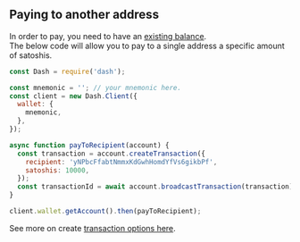## Paying to another address

In order to pay, you need to have an [existing balance](../examples/receive-money-and-check-balance.md).   
The below code will allow you to pay to a single address a specific amount of satoshis.

```js
const Dash = require('dash');

const mnemonic = ''; // your mnemonic here.
const client = new Dash.Client({
  wallet: {
    mnemonic,
  },
});

async function payToRecipient(account) {
  const transaction = account.createTransaction({
    recipient: 'yNPbcFfabtNmmxKdGwhHomdYfVs6gikbPf',
    satoshis: 10000,
  });
  const transactionId = await account.broadcastTransaction(transaction);
}

client.wallet.getAccount().then(payToRecipient);

```

See more on create [transaction options here](https://dashevo.github.io/wallet-lib/#/usage/account?id=create-transaction).

